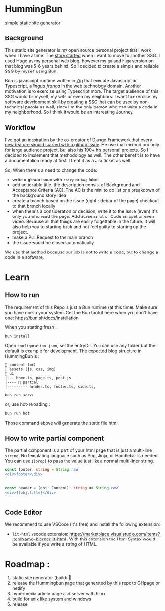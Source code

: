 # HummingBun
simple static site generator

## Background 
This static site generator is my open source personal project that I work when I have a time. The [story started](https://github.com/andirkh/andirkh/issues/5) when I want to move to another SSG. I used Hugo as my personal web blog, however my `go` and `hugo` version on that blog was 5-6 years behind. So I decided to create a simple and reliable SSG by myself using [Bun](https://bun.sh/). 

Bun is javascript runtime written in [Zig](https://ziglang.org/) that execute Javascript or Typescript, a *lingua franca* in the web technology domain. Another motivation is to exercise using Typescript more. The target audience of this SSG would be myself, my wife or even my neighbors. I want to exercise my software development skill by creating a SSG that can be used by non-technical people as well, since I'm the only person who can write a code in my neighborhood. So I think it would be an interesting Journey.

## Workflow
I've got an inspiration by the co-creator of Django Framework that every [new feature should started with a github issue](https://simonwillison.net/2022/Jan/12/how-i-build-a-feature/). He use that method not only for large audience project, but also his 190+ his personal projects. So I decided to implement that methodology as well. The other benefit is to have a documentation ready at first. I treat it as a Jira ticket as well.

So, When there's a need to change the code:
- write a github issue with `story` or `bug` label
- add actionable title. the description consist of Background and Acceptance Criteria (AC). The AC is the mini to do list or a breakdown of the background story idea
- create a branch based on the issue (right sidebar of the page) checkout to that branch locally
- when there's a consideration or decision, write it to the Issue (even) it's only you who read the page. Add screenshot or Code snippet or even video. Because all that things are easily forgettable in the future. It will also help you to starting back and not feel guilty to starting up the project.
- make a Pull Request to the main branch
- the issue would be closed automatically

We use that method because our job is not to write a code, but to change a code in a software.

# Learn

## How to run 
The requirement of this Repo is just a Bun runtime (at this time). Make sure you have one in your system. Get the Bun toolkit here when you don't have one: https://bun.sh/docs/installation

When you starting fresh :
```
bun install
```

Open `configuration.json`, set the entryDir. You can use any folder but the default is example for development.
The expected blog structure in HummingBun is :

```
📁 content (md)
📁 assets (js, css, img)
📁 ui
|--- home.ts, page.ts, post.js
|---- 📁 partial
|--------- header.ts, footer.ts, side.ts,
```

```js
bun run serve
```

or, use hot-reloading :

```js
bun run hot
```

Those command above will generate the static file html.

## How to write partial component
The partial component is a part of your html page that is just a multi-line `string`. No templating language such as Pug, Jinja, or Handlebar is needed. You can use `${prop}` to pass the value just like a normal multi-liner string.

```typescript
const footer: string = String.raw`
<div>footer</div>
`

const header = (obj: Content): string => String.raw`
<div>${obj.title}</div>
`
```

## Code Editor
We recommend to use VSCode (it's free) and install the following extension: 
- `lit-html` vscode extension: https://marketplace.visualstudio.com/items?itemName=bierner.lit-html . With this extension the Html Syntax would be available if you write a string of HTML.

# Roadmap : 
1. static site generator (build) 📌
2. release the Hummingbun page that generated by this repo to GHpage or netlify
3. hypermedia admin page and server with htmx
4. build for unix like system and windows
5. release